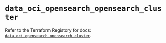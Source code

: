 # `data_oci_opensearch_opensearch_cluster`

Refer to the Terraform Registory for docs: [`data_oci_opensearch_opensearch_cluster`](https://registry.terraform.io/providers/oracle/oci/6.18.0/docs/data-sources/opensearch_opensearch_cluster).
